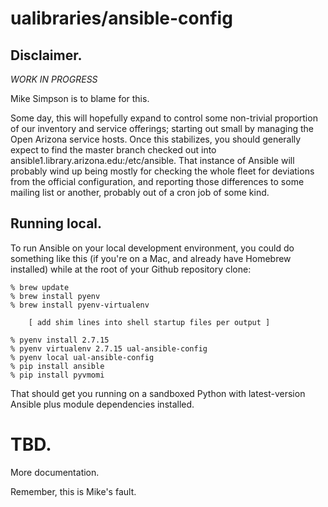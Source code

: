 # ualibraries/ansible-config

## Disclaimer.

*WORK IN PROGRESS*

Mike Simpson is to blame for this.

Some day, this will hopefully expand to control some non-trivial
proportion of our inventory and service offerings; starting out small
by managing the Open Arizona service hosts. Once this stabilizes, you
should generally expect to find the master branch checked out into
ansible1.library.arizona.edu:/etc/ansible. That instance of Ansible
will probably wind up being mostly for checking the whole fleet for
deviations from the official configuration, and reporting those
differences to some mailing list or another, probably out of a
cron job of some kind.

## Running local.

To run Ansible on your local development environment, you could do
something like this (if you're on a Mac, and already have Homebrew
installed) while at the root of your Github repository clone:

    % brew update
    % brew install pyenv
    % brew install pyenv-virtualenv

        [ add shim lines into shell startup files per output ]

    % pyenv install 2.7.15
    % pyenv virtualenv 2.7.15 ual-ansible-config
    % pyenv local ual-ansible-config
    % pip install ansible
    % pip install pyvmomi

That should get you running on a sandboxed Python with latest-version
Ansible plus module dependencies installed.

# TBD.

More documentation.

Remember, this is Mike's fault.

